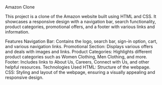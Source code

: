 Amazon Clone

This project is a clone of the Amazon website built using HTML and CSS. It showcases a responsive design with a navigation bar, search functionality, product categories, promotional offers, and a footer with various links and information.

Features
Navigation Bar: Contains the logo, search bar, sign-in option, cart, and various navigation links.
Promotional Section: Displays various offers and deals with images and links.
Product Categories: Highlights different product categories such as Women Clothing, Men Clothing, and more.
Footer: Includes links to About Us, Careers, Connect with Us, and other helpful resources.
Technologies Used
HTML: Structure of the webpage.
CSS: Styling and layout of the webpage, ensuring a visually appealing and responsive design.
